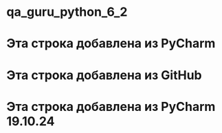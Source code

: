 # qa_guru_python_6_2

# Эта cтрока добавлена из PyCharm

# Эта cтрока добавлена из GitHub

# Эта cтрока добавлена из PyCharm 19.10.24
